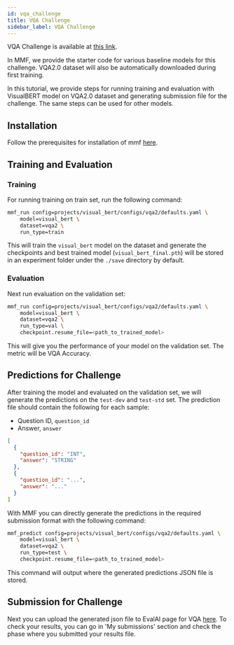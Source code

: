 ```yaml
---
id: vqa_challenge
title: VQA Challenge
sidebar_label: VQA Challenge
---
```


VQA Challenge is available at [this link](https://visualqa.org/challenge.html).

In MMF, we provide the starter code for various baseline models for this challenge. VQA2.0 dataset will also be automatically downloaded during first training.

In this tutorial, we provide steps for running training and evaluation with VisualBERT model on VQA2.0 dataset and generating submission file for the challenge. The same steps can be used for other models.

## Installation

Follow the prerequisites for installation of mmf [here](https://mmf.sh/docs/getting_started/installation).

## Training and Evaluation

### Training

For running training on train set, run the following command:

```bash
mmf_run config=projects/visual_bert/configs/vqa2/defaults.yaml \
    model=visual_bert \
    dataset=vqa2 \
    run_type=train
```

This will train the `visual_bert` model on the dataset and generate the checkpoints and best trained model (`visual_bert_final.pth`) will be stored in an experiment folder under the `./save` directory by default.

### Evaluation

Next run evaluation on the validation set:

```bash
mmf_run config=projects/visual_bert/configs/vqa2/defaults.yaml \
    model=visual_bert \
    dataset=vqa2 \
    run_type=val \
    checkpoint.resume_file=<path_to_trained_model>
```

This will give you the performance of your model on the validation set. The metric will be VQA Accuracy.

## Predictions for Challenge

After training the model and evaluated on the validation set, we will generate the predictions on the `test-dev` and `test-std` set. The prediction file should contain the following for each sample:

- Question ID, `question_id`
- Answer, `answer`

```json
[
  {
    "question_id": "INT",
    "answer": "STRING"
  },
  {
    "question_id": "...",
    "answer": "..."
  }
]
```

With MMF you can directly generate the predictions in the required submission format with the following command:

```bash
mmf_predict config=projects/visual_bert/configs/vqa2/defaults.yaml \
    model=visual_bert \
    dataset=vqa2 \
    run_type=test \
    checkpoint.resume_file=<path_to_trained_model>
```

This command will output where the generated predictions JSON file is stored.

## Submission for Challenge

Next you can upload the generated json file to EvalAI page for VQA [here](https://evalai.cloudcv.org/web/challenges/challenge-page/514/my-submission). To check your results, you can go in 'My submissions' section and check the phase where you submitted your results file.

